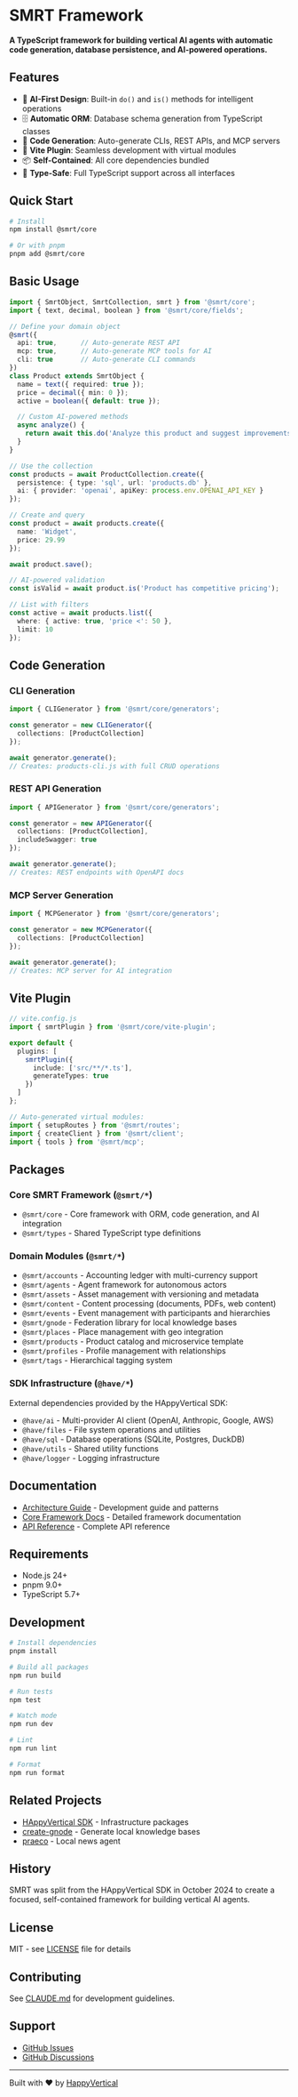 # SMRT Framework

**A TypeScript framework for building vertical AI agents with automatic code generation, database persistence, and AI-powered operations.**

## Features

- 🤖 **AI-First Design**: Built-in `do()` and `is()` methods for intelligent operations
- 🗄️ **Automatic ORM**: Database schema generation from TypeScript classes
- 🔧 **Code Generation**: Auto-generate CLIs, REST APIs, and MCP servers
- 🔌 **Vite Plugin**: Seamless development with virtual modules
- 📦 **Self-Contained**: All core dependencies bundled
- 🎯 **Type-Safe**: Full TypeScript support across all interfaces

## Quick Start

```bash
# Install
npm install @smrt/core

# Or with pnpm
pnpm add @smrt/core
```

## Basic Usage

```typescript
import { SmrtObject, SmrtCollection, smrt } from '@smrt/core';
import { text, decimal, boolean } from '@smrt/core/fields';

// Define your domain object
@smrt({
  api: true,      // Auto-generate REST API
  mcp: true,      // Auto-generate MCP tools for AI
  cli: true       // Auto-generate CLI commands
})
class Product extends SmrtObject {
  name = text({ required: true });
  price = decimal({ min: 0 });
  active = boolean({ default: true });

  // Custom AI-powered methods
  async analyze() {
    return await this.do('Analyze this product and suggest improvements');
  }
}

// Use the collection
const products = await ProductCollection.create({
  persistence: { type: 'sql', url: 'products.db' },
  ai: { provider: 'openai', apiKey: process.env.OPENAI_API_KEY }
});

// Create and query
const product = await products.create({
  name: 'Widget',
  price: 29.99
});

await product.save();

// AI-powered validation
const isValid = await product.is('Product has competitive pricing');

// List with filters
const active = await products.list({
  where: { active: true, 'price <': 50 },
  limit: 10
});
```

## Code Generation

### CLI Generation

```typescript
import { CLIGenerator } from '@smrt/core/generators';

const generator = new CLIGenerator({
  collections: [ProductCollection]
});

await generator.generate();
// Creates: products-cli.js with full CRUD operations
```

### REST API Generation

```typescript
import { APIGenerator } from '@smrt/core/generators';

const generator = new APIGenerator({
  collections: [ProductCollection],
  includeSwagger: true
});

await generator.generate();
// Creates: REST endpoints with OpenAPI docs
```

### MCP Server Generation

```typescript
import { MCPGenerator } from '@smrt/core/generators';

const generator = new MCPGenerator({
  collections: [ProductCollection]
});

await generator.generate();
// Creates: MCP server for AI integration
```

## Vite Plugin

```typescript
// vite.config.js
import { smrtPlugin } from '@smrt/core/vite-plugin';

export default {
  plugins: [
    smrtPlugin({
      include: ['src/**/*.ts'],
      generateTypes: true
    })
  ]
};

// Auto-generated virtual modules:
import { setupRoutes } from '@smrt/routes';
import { createClient } from '@smrt/client';
import { tools } from '@smrt/mcp';
```

## Packages

### Core SMRT Framework (`@smrt/*`)

- `@smrt/core` - Core framework with ORM, code generation, and AI integration
- `@smrt/types` - Shared TypeScript type definitions

### Domain Modules (`@smrt/*`)

- `@smrt/accounts` - Accounting ledger with multi-currency support
- `@smrt/agents` - Agent framework for autonomous actors
- `@smrt/assets` - Asset management with versioning and metadata
- `@smrt/content` - Content processing (documents, PDFs, web content)
- `@smrt/events` - Event management with participants and hierarchies
- `@smrt/gnode` - Federation library for local knowledge bases
- `@smrt/places` - Place management with geo integration
- `@smrt/products` - Product catalog and microservice template
- `@smrt/profiles` - Profile management with relationships
- `@smrt/tags` - Hierarchical tagging system

### SDK Infrastructure (`@have/*`)

External dependencies provided by the HAppyVertical SDK:

- `@have/ai` - Multi-provider AI client (OpenAI, Anthropic, Google, AWS)
- `@have/files` - File system operations and utilities
- `@have/sql` - Database operations (SQLite, Postgres, DuckDB)
- `@have/utils` - Shared utility functions
- `@have/logger` - Logging infrastructure

## Documentation

- [Architecture Guide](./CLAUDE.md) - Development guide and patterns
- [Core Framework Docs](./packages/core/CLAUDE.md) - Detailed framework documentation
- [API Reference](./packages/core/README.md) - Complete API reference

## Requirements

- Node.js 24+
- pnpm 9.0+
- TypeScript 5.7+

## Development

```bash
# Install dependencies
pnpm install

# Build all packages
npm run build

# Run tests
npm test

# Watch mode
npm run dev

# Lint
npm run lint

# Format
npm run format
```

## Related Projects

- [HAppyVertical SDK](https://github.com/happyvertical/sdk) - Infrastructure packages
- [create-gnode](https://github.com/happyvertical/create-gnode) - Generate local knowledge bases
- [praeco](https://github.com/happyvertical/praeco) - Local news agent

## History

SMRT was split from the HAppyVertical SDK in October 2024 to create a focused, self-contained framework for building vertical AI agents.

## License

MIT - see [LICENSE](./LICENSE) file for details

## Contributing

See [CLAUDE.md](./CLAUDE.md) for development guidelines.

## Support

- [GitHub Issues](https://github.com/happyvertical/smrt/issues)
- [GitHub Discussions](https://github.com/happyvertical/smrt/discussions)

---

Built with ❤️ by [HappyVertical](https://github.com/happyvertical)
